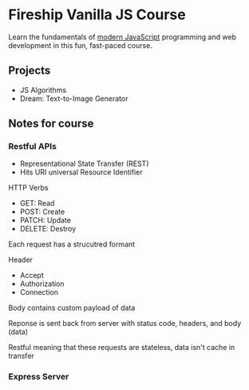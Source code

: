 # Fireship Vanilla JS Course

Learn the fundamentals of [modern JavaScript](https://fireship.io/courses/js) programming and web development in this fun, fast-paced course.

## Projects

- JS Algorithms 
- Dream: Text-to-Image Generator


## Notes for course

### Restful APIs 
- Representational State Transfer (REST)
- Hits URI universal Resource Identifier

HTTP Verbs
- GET: Read
- POST: Create
- PATCH: Update 
- DELETE: Destroy

Each request has a strucutred formant

Header
- Accept
- Authorization
- Connection 

Body contains custom payload of data

Reponse is sent back from server with status code, headers, and body (data)

Restful meaning that these requests are stateless, data isn't cache in transfer

### Express Server


